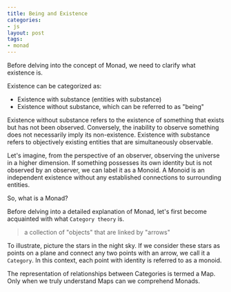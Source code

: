 ```yaml
---
title: Being and Existence
categories:
- js
layout: post
tags:
- monad
---
```


Before delving into the concept of Monad, we need to clarify what existence is.

Existence can be categorized as:

- Existence with substance (entities with substance)
- Existence without substance, which can be referred to as "being"


Existence without substance refers to the existence of something that exists but has not been observed. Conversely, the inability to observe something does not necessarily imply its non-existence. Existence with substance refers to objectively existing entities that are simultaneously observable.

Let's imagine, from the perspective of an observer, observing the universe in a higher dimension. If something possesses its own identity but is not observed by an observer, we can label it as a Monoid. A Monoid is an independent existence without any established connections to surrounding entities.

So, what is a Monad?

Before delving into a detailed explanation of Monad, let's first become acquainted with what `Category theory` is.

> a collection of "objects" that are linked by "arrows"


To illustrate, picture the stars in the night sky. If we consider these stars as points on a plane and connect any two points with an arrow, we call it a `Category`. In this context, each point with identity is referred to as a monoid.

The representation of relationships between Categories is termed a Map. Only when we truly understand Maps can we comprehend Monads.
